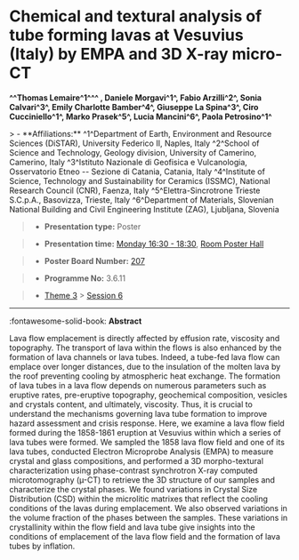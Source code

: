 # Chemical and textural analysis of tube forming lavas at Vesuvius (Italy) by EMPA and 3D X-ray micro-CT

**^^Thomas Lemaire^1^^^ , Daniele Morgavi^1^, Fabio Arzilli^2^, Sonia Calvari^3^, Emily Charlotte Bamber^4^, Giuseppe La Spina^3^, Ciro Cucciniello^1^, Marko Prasek^5^, Lucia Mancini^6^, Paola Petrosino^1^**

<!-- more -->> - **Affiliations:** ^1^Department of Earth, Environment and Resource Sciences (DiSTAR), University Federico II, Naples, Italy ^2^School of Science and Technology, Geology division, University of Camerino, Camerino, Italy ^3^Istituto Nazionale di Geofisica e Vulcanologia, Osservatorio Etneo -- Sezione di Catania, Catania, Italy ^4^Institute of Science, Technology and Sustainability for Ceramics (ISSMC), National Research Council (CNR), Faenza, Italy ^5^Elettra-Sincrotrone Trieste S.C.p.A., Basovizza, Trieste, Italy ^6^Department of Materials, Slovenian National Building and Civil Engineering Institute (ZAG), Ljubljana, Slovenia 

> - **Presentation type:** Poster

> - **Presentation time:** [Monday 16:30 - 18:30](../sessions_comparison.md#__tabbed_1_6), [Room Poster Hall](../maps_venue.md#__tabbed_1_1)

> - **Poster Board Number:** [207](../map_poster_boards.md#monday)

> - **Programme No:** 3.6.11

> - [Theme 3](../theme3.md) > [Session 6](../sessions/session-3-6.md)

--- 

:fontawesome-solid-book: **Abstract**

Lava flow emplacement is directly affected by effusion rate, viscosity and topography. The transport of lava within the flows is also enhanced by the formation of lava channels or lava tubes. Indeed, a tube-fed lava flow can emplace over longer distances, due to the insulation of the molten lava by the roof preventing cooling by atmospheric heat exchange. The formation of lava tubes in a lava flow depends on numerous parameters such as eruptive rates, pre-eruptive topography, geochemical composition, vesicles and crystals content, and ultimately, viscosity. Thus, it is crucial to understand the mechanisms governing lava tube formation to improve hazard assessment and crisis response. Here, we examine a lava flow field formed during the 1858-1861 eruption at Vesuvius within which a series of lava tubes were formed. We sampled the 1858 lava flow field and one of its lava tubes, conducted Electron Microprobe Analysis (EMPA) to measure crystal and glass compositions, and performed a 3D morpho-textural characterization using phase-contrast synchrotron X-ray computed microtomography (µ-CT) to retrieve the 3D structure of our samples and characterize the crystal phases. We found variations in Crystal Size Distribution (CSD) within the microlitic matrixes that reflect the cooling conditions of the lavas during emplacement. We also observed variations in the volume fraction of the phases between the samples. These variations in crystallinity within the flow field and lava tube give insights into the conditions of emplacement of the lava flow field and the formation of lava tubes by inflation.

